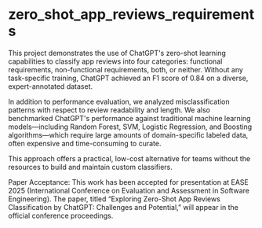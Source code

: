 # zero_shot_app_reviews_requirements
This project demonstrates the use of ChatGPT's zero-shot learning capabilities to classify app reviews into four categories: functional requirements, non-functional requirements, both, or neither. Without any task-specific training, ChatGPT achieved an F1 score of 0.84 on a diverse, expert-annotated dataset.
 
In addition to performance evaluation, we analyzed misclassification patterns with respect to review readability and length. We also benchmarked ChatGPT's performance against traditional machine learning models—including Random Forest, SVM, Logistic Regression, and Boosting algorithms—which require large amounts of domain-specific labeled data, often expensive and time-consuming to curate.
 
This approach offers a practical, low-cost alternative for teams without the resources to build and maintain custom classifiers.
 
Paper Acceptance:
This work has been accepted for presentation at EASE 2025 (International Conference on Evaluation and Assessment in Software Engineering). The paper, titled “Exploring Zero-Shot App Reviews Classification by ChatGPT: Challenges and Potential,” will appear in the official conference proceedings.
